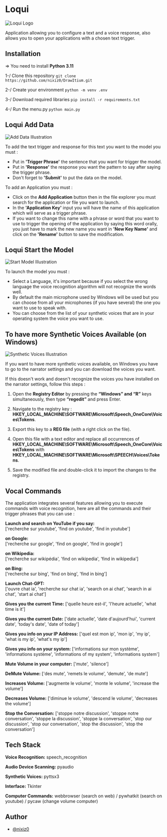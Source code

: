 
# Loqui

![Loqui Logo](ressources/logo_loqui.png)

Application allowing you to configure a text and a voice response, also allows you to open your applications with a chosen text trigger.
## Installation

=> You need to install **Python 3.11**

1-/ Clone this repository ```git clone https://github.com/nixiz0/DrawItium.git```

2-/ Create your environment ```python -m venv .env```

3-/ Download required libraries ```pip install -r requirements.txt```

4-/ Run the menu.py ```python main.py```
## Loqui Add Data
![Add Data Illustration](ressources/add_data.png)

To add the text trigger and response for this text you want to the model you must :
- Put in **'Trigger Phrase'** the sentence that you want for trigger the model.
- Put in **'Response'** the response you want the pattern to say after saying the trigger phrase.
- Don't forget to **'Submit'** to put the data on the model.

To add an Application you must :
- Click on the **Add Application** button then in the file explorer you must search for the application or file you want to launch.
- In the **'Application Key'** input you will have the name of this application which will serve as a trigger phrase.
- If you want to change this name with a phrase or word that you want to use to trigger the opening of the application by saying this word orally, you just have to mark the new name you want in **'New Key Name'** and click on the **'Rename'** button to save the modification.

## Loqui Start the Model
![Start Model Illustration](ressources/start_model.png)

To launch the model you must :
- Select a Language, it's important because if you select the wrong language the voice recognition algorithm will not recognize the words well.
- By default the main microphone used by Windows will be used but you can choose from all your microphones (if you have several) the one you want to use to speak with.
- You can choose from the list of your synthetic voices that are in your operating system the voice you want to use.
## To have more Synthetic Voices Available (on Windows)

![Synthetic Voices Illustration](ressources/list_example_voices.png)

If you want to have more synthetic voices available, on Windows you have to go to the narrator settings and you can download the voices you want.

If this doesn't work and doesn't recognize the voices you have installed on the narrator settings, follow this steps :
1. Open the **Registry Editor** by pressing the **“Windows” and “R”** keys simultaneously, then type **“regedit”** and press Enter.

2. Navigate to the registry key : **HKEY_LOCAL_MACHINE\SOFTWARE\Microsoft\Speech_OneCore\Voices\Tokens**.

3. Export this key to a **REG file** (with a right click on the file).

4. Open this file with a text editor and replace all occurrences of **HKEY_LOCAL_MACHINE\SOFTWARE\Microsoft\Speech_OneCore\Voices\Tokens** 
with **HKEY_LOCAL_MACHINE\SOFTWARE\Microsoft\SPEECH\Voices\Tokens**.

5. Save the modified file and double-click it to import the changes to the registry.


## Vocal Commands

The application integrates several features allowing you to execute commands with voice recognition, here are all the commands and their trigger phrases that you can use :

**Launch and search on YouTube if you say:**  
['recherche sur youtube', 'find on youtube', 'find in youtube']

**on Google:**  
['recherche sur google', 'find on google', 'find in google']

**on Wikipedia:**  
['recherche sur wikipédia', 'find on wikipedia', 'find in wikipedia']

**on Bing:**  
['recherche sur bing', 'find on bing', 'find in bing']

**Launch Chat-GPT:**  
['ouvre chat ia', 'recherche sur chat ia', 'search on ai chat', 'search in ai chat', 'start ai chat']

**Gives you the current Time:**
['quelle heure est-il', 'l\'heure actuelle', 'what time is it']

**Gives you the current Date:**
['date actuelle', 'date d\'aujourd\'hui', 'current date', 'today\'s date', 'date of today']

**Gives you info on your IP Address:**
['quel est mon ip', 'mon ip', 'my ip', 'what is my ip', 'what\'s my ip']

**Gives you info on your system:**
['informations sur mon système', 'informations système', 'informations of my system', 'informations system']

**Mute Volume in your computer:**
['mute', 'silence']

**DeMute Volume:**
['des mute', 'remets le volume', 'demute', 'de mute']

**Increases Volume:**
['augmente le volume', 'monte le volume', 'increase the volume']

**Decreases Volume:**
['diminue le volume', 'descend le volume', 'decreases the volume']

**Stop the Conversation:**
['stoppe notre discussion', 'stoppe notre conversation', 'stoppe la discussion', 'stoppe la conversation', 'stop our discussion', 'stop our conversation', 'stop the discussion', 'stop the conversation']
## Tech Stack

**Voice Recognition:** speech_recognition

**Audio Device Scanning:** pyaudio

**Synthetic Voices:** pyttsx3

**Interface:** Tkinter

**Computer Commands:** webbrowser (search on web) / pywhatkit (search on youtube) / pycaw (change volume computer)
## Author

- [@nixiz0](https://github.com/nixiz0)

